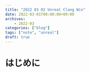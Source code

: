 ```yaml
---
title: "2022 03 02 Unreal Clang Win"
date: 2022-03-01T00:00:00+09:00
archives:
    - 2022-03
categories: ["blog"]
tags: ["note", "unreal"]
draft: true
---
```

# はじめに

